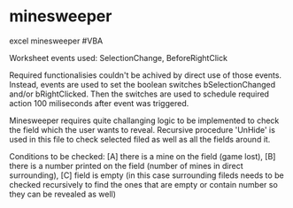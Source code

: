 # minesweeper
excel minesweeper
#VBA

Worksheet events used: SelectionChange, BeforeRightClick 

Required functionalisies couldn't be achived by direct use of those events. Instead, events are used to set the boolean switches bSelectionChanged and/or bRightClicked.
Then the switches are used to schedule required action 100 miliseconds after event was triggered.

Minesweeper requires quite challanging logic to be implemented to check the field which the user wants to reveal.
Recursive procedure 'UnHide' is used in this file to check selected filed as well as all the fields around it.

Conditions to be checked: [A] there is a mine on the field (game lost), [B] there is a number printed on the field (number of mines in direct surrounding), [C] field is empty (in this case surrounding fileds needs to be checked recursively to find the ones that are empty or contain number so they can be revealed as well)
